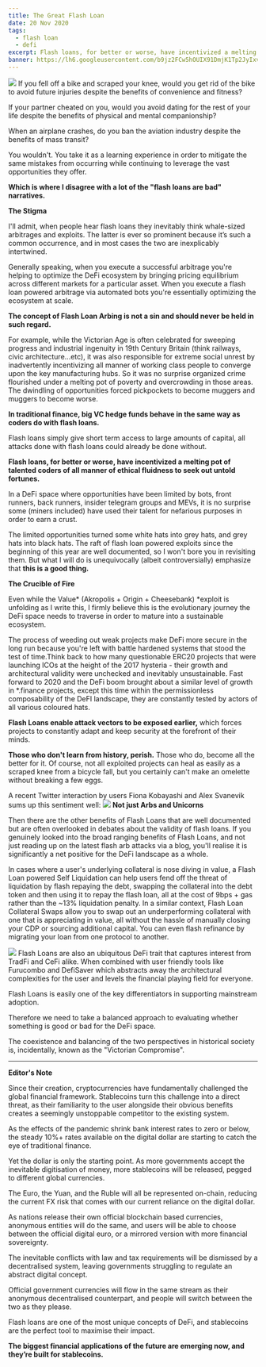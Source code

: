 ```yaml
---
title: The Great Flash Loan
date: 20 Nov 2020
tags:
  - flash loan
  - defi
excerpt: Flash loans, for better or worse, have incentivized a melting pot of talented coders of all manner of ethical fluidness to seek out untold fortunes. The concept of Flash Loan Arbing is not a sin and should never be held in such regard.
banner: https://lh6.googleusercontent.com/b9jz2FCw5hOUIX91DmjK1Tp2JyIxvNNJlLLZJZy9JI0pbaBboRtdh2ZHuCOeQPgbi8u08S16ChAcqBajF7G2AgbYiCcjTHWBqt_VIrNjakdr7aw34yLonJAWTq3iY9_2_K8tChYO
---
```


![](https://lh6.googleusercontent.com/b9jz2FCw5hOUIX91DmjK1Tp2JyIxvNNJlLLZJZy9JI0pbaBboRtdh2ZHuCOeQPgbi8u08S16ChAcqBajF7G2AgbYiCcjTHWBqt_VIrNjakdr7aw34yLonJAWTq3iY9_2_K8tChYO)
If you fell off a bike and scraped your knee, would you get rid of the bike to avoid future injuries despite the benefits of convenience and fitness?

If your partner cheated on you, would you avoid dating for the rest of your life despite the benefits of physical and mental companionship?

When an airplane crashes, do you ban the aviation industry despite the benefits of mass transit?

You wouldn't. You take it as a learning experience in order to mitigate the same mistakes from occurring while continuing to leverage the vast opportunities they offer.

**Which is where I disagree with a lot of the "flash loans are bad" narratives.**

**The Stigma**

I'll admit, when people hear flash loans they inevitably think whale-sized arbitrages and exploits. The latter is ever so prominent because it’s such a common occurrence, and in most cases the two are inexplicably intertwined.

Generally speaking, when you execute a successful arbitrage you're helping to optimize the DeFi ecosystem by bringing pricing equilibrium across different markets for a particular asset. When you execute a flash loan powered arbitrage via automated bots you're essentially optimizing the ecosystem at scale.

**The concept of Flash Loan Arbing is not a sin and should never be held in such regard.**

For example, while the Victorian Age is often celebrated for sweeping progress and industrial ingenuity in 19th Century Britain (think railways, civic architecture...etc), it was also responsible for extreme social unrest by inadvertently incentivizing all manner of working class people to converge upon the key manufacturing hubs. So it was no surprise organized crime flourished under a melting pot of poverty and overcrowding in those areas. The dwindling of opportunities forced pickpockets to become muggers and muggers to become worse.

**In traditional finance, big VC hedge funds behave in the same way as coders do with flash loans.**

Flash loans simply give short term access to large amounts of capital, all attacks done with flash loans could already be done without.

**Flash loans, for better or worse, have incentivized a melting pot of talented coders of all manner of ethical fluidness to seek out untold fortunes.**

In a DeFi space where opportunities have been limited by bots, front runners, back runners, insider telegram groups and MEVs, it is no surprise some (miners included) have used their talent for nefarious purposes in order to earn a crust.

The limited opportunities turned some white hats into grey hats, and grey hats into black hats. The raft of flash loan powered exploits since the beginning of this year are well documented, so I won't bore you in revisiting them. But what I will do is unequivocally (albeit controversially) emphasize that **this is a good thing.**

**The Crucible of Fire**

Even while the Value* (Akropolis + Origin + Cheesebank) *exploit is unfolding as I write this, I firmly believe this is the evolutionary journey the DeFi space needs to traverse in order to mature into a sustainable ecosystem.

The process of weeding out weak projects make DeFi more secure in the long run because you're left with battle hardened systems that stood the test of time.Think back to how many questionable ERC20 projects that were launching ICOs at the height of the 2017 hysteria - their growth and architectural validity were unchecked and inevitably unsustainable. Fast forward to 2020 and the DeFi boom brought about a similar level of growth in \*.finance projects, except this time within the permissionless composability of the DeFI landscape, they are constantly tested by actors of all various coloured hats.

**Flash Loans enable attack vectors to be exposed earlier,** which forces projects to constantly adapt and keep security at the forefront of their minds.

**Those who don't learn from history, perish.** Those who do, become all the better for it. Of course, not all exploited projects can heal as easily as a scraped knee from a bicycle fall, but you certainly can't make an omelette without breaking a few eggs.

A recent Twitter interaction by users Fiona Kobayashi and Alex Svanevik sums up this sentiment well:
![](https://lh3.googleusercontent.com/HhbiRxCTYHawz55Axzs9IE7QZ36ydcWk6ws-p7uyjJ0wy09qz3Bpdn7tG-jsXQoY6VjdJWpBcs-tSA--2PfIvmjbBx-Mi5CXF9ZCPgJe3ofrGbV_GLPXIxmHB69RxJL362U4Qtzu)
**Not just Arbs and Unicorns**

Then there are the other benefits of Flash Loans that are well documented but are often overlooked in debates about the validity of flash loans. If you genuinely looked into the broad ranging benefits of Flash Loans, and not just reading up on the latest flash arb attacks via a blog, you'll realise it is significantly a net positive for the DeFi landscape as a whole.

In cases where a user's underlying collateral is nose diving in value, a Flash Loan powered Self Liquidation can help users fend off the threat of liquidation by flash repaying the debt, swapping the collateral into the debt token and then using it to repay the flash loan, all at the cost of 9bps + gas rather than the ~13% liquidation penalty. In a similar context, Flash Loan Collateral Swaps allow you to swap out an underperforming collateral with one that is appreciating in value, all without the hassle of manually closing your CDP or sourcing additional capital. You can even flash refinance by migrating your loan from one protocol to another.

![](https://lh6.googleusercontent.com/5vTzP6hrXR2eUIo1H-USagqXAnGO7MPf5YZtwTDxizfrehAjJElAoOHHmjFpmlZXfTI6xj82o2bSIt43kVPAFJhLMX1Af7hL9uk8SlmVgQjgg527sYCGba-hBfA4KLsegprPx2F3)
Flash Loans are also an ubiquitous DeFi trait that captures interest from TradFi and CeFi alike. When combined with user friendly tools like Furucombo and DefiSaver which abstracts away the architectural complexities for the user and levels the financial playing field for everyone.

Flash Loans is easily one of the key differentiators in supporting mainstream adoption.

Therefore we need to take a balanced approach to evaluating whether something is good or bad for the DeFi space.

The coexistence and balancing of the two perspectives in historical society is, incidentally, known as the "Victorian Compromise".

---

**Editor's Note**

Since their creation, cryptocurrencies have fundamentally challenged the global financial framework. Stablecoins turn this challenge into a direct threat, as their familiarity to the user alongside their obvious benefits creates a seemingly unstoppable competitor to the existing system.

As the effects of the pandemic shrink bank interest rates to zero or below, the steady 10%+ rates available on the digital dollar are starting to catch the eye of traditional finance.

Yet the dollar is only the starting point. As more governments accept the inevitable digitisation of money, more stablecoins will be released, pegged to different global currencies.

The Euro, the Yuan, and the Ruble will all be represented on-chain, reducing the current FX risk that comes with our current reliance on the digital dollar.

As nations release their own official blockchain based currencies, anonymous entities will do the same, and users will be able to choose between the official digital euro, or a mirrored version with more financial sovereignty.

The inevitable conflicts with law and tax requirements will be dismissed by a decentralised system, leaving governments struggling to regulate an abstract digital concept.

Official government currencies will flow in the same stream as their anonymous decentralised counterpart, and people will switch between the two as they please.

Flash loans are one of the most unique concepts of DeFi, and stablecoins are the perfect tool to maximise their impact.

**The biggest financial applications of the future are emerging now, and they’re built for stablecoins.**
